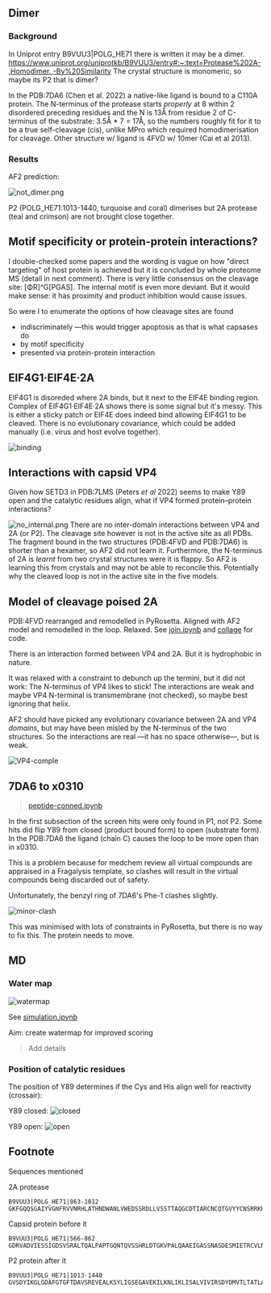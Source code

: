 ## Dimer

### Background
In Uniprot entry B9VUU3|POLG_HE71
there is written it may be a dimer.
https://www.uniprot.org/uniprotkb/B9VUU3/entry#:~:text=Protease%202A-,Homodimer.,-By%20Similarity
The crystal structure is monomeric, so maybe its P2 that is dimer?

In the PDB:7DA6 (Chen et al. 2022) a native-like ligand is bound to a C110A protein.
The N-terminus of the protease starts _properly_ at 8 within 2 disordered preceding residues and the N is 13Å 
from residue 2 of C-terminus of the substrate: 3.5Å * 7 = 17Å, so the numbers roughly fit for it to be a true self-cleavage (cis), 
unlike MPro which required homodimerisation for cleavage.
Other structure w/ ligand is 4FVD w/ 10mer (Cai et al 2013).

### Results

AF2 prediction:

![not_dimer.png](images/not_dimer.png)

P2 (POLG_HE71:1013-1440, turquoise and coral) dimerises but 
2A protease (teal and crimson) are not brought close together.

## Motif specificity or protein-protein interactions?

I double-checked some papers and the wording is vague on how "direct targeting" of host protein is achieved 
but it is concluded by whole proteome MS (detail in next comment).
There is very little consensus on the cleavage site: [ΦR]^G[PGAS].
The internal motif is even more deviant. But it would make sense: it has proximity and product inhibition would cause issues.

So were I to enumerate the options of how cleavage sites are found

* indiscriminately —this would trigger apoptosis as that is what capsases do
* by motif specificity
* presented via protein-protein interaction

## EIF4G1·EIF4E·2A

EIF4G1 is disoreded where 2A binds, but it next to the EIF4E binding region.
Complex of EIF4G1·EIF4E·2A shows there is some signal but it's messy.
This is either a sticky patch or EIF4E does indeed bind allowing EIF4G1 to be cleaved.
There is no evolutionary covariance, which could be added manually (i.e. virus and host evolve together).

![binding](binding.png)

## Interactions with capsid VP4

Given how SETD3 in PDB:7LMS (Peters _et al_ 2022) seems to make Y89 open and the catalytic residues align,
what if VP4 formed protein–protein interactions?

![no_internal.png](images/no_internal.png)
There are no inter-domain interactions between VP4 and 2A (or P2).
The cleavage site however is not in the active site as all PDBs.
The fragment bound in the two structures (PDB:4FVD and PDB:7DA6) is shorter than a hexamer,
so AF2 did not learn it.
Furthermore, the N-terminus of 2A is _learnt_ from two crystal structures were it is flappy.
So AF2 is learning this from crystals and may not be able to reconcile this.
Potentially why the cleaved loop is not in the active site in the five models.

## Model of cleavage poised 2A

PDB:4FVD rearranged and remodelled in PyRosetta.
Aligned with AF2 model and remodelled in the loop. Relaxed.
See [join.ipynb](join.ipynb) and [collage](collage.ipynb) for code.

There is an interaction formed between VP4 and 2A. But it is hydrophobic in nature.

It was relaxed with a constraint to debunch up the termini, but it did not work:
The N-terminus of VP4 likes to stick!
The interactions are weak and maybe VP4 N-terminal is transmembrane (not checked),
so maybe best ignoring that helix.

AF2 should have picked any evolutionary covariance between 2A and VP4 _domains_,
but may have been misled by the N-terminus of the two structures.
So the interactions are real —it has no space otherwise—, but is weak.

![VP4-comple](images/VP4-complex.png)


## 7DA6 to x0310

> [peptide-conned.ipynb](peptide-conned.ipynb)

In the first subsection of the screen hits were only found in P1, not P2.
Some hits did flip Y89 from closed (product bound form) to open (substrate form).
In the PDB:7DA6 the ligand (chain C) causes the loop to be more open than in x0310.

This is a problem because for medchem review all virtual compounds are appraised in a Fragalysis template,
so clashes will result in the virtual compounds being discarded out of safety.

Unfortunately, the benzyl ring of 7DA6's Phe-1 clashes slightly.

![minor-clash](images/minor-clash.png)

This was minimised with lots of constraints in PyRosetta, but there is no way to fix this. The protein needs to move.

## MD

### Water map

![watermap](images/watermap.png)

See [simulation.ipynb](simulation.ipynb)

Aim: create watermap for improved scoring

> Add details

### Position of catalytic residues

The position of Y89 determines if the Cys and His align well for reactivity (crossair):

Y89 closed:
![closed](images/rxn-primed.png)

Y89 open:
![open](images/rxn-primed_open.png)


## Footnote

Sequences mentioned

2A protease

    B9VUU3|POLG_HE71|863-1012
    GKFGQQSGAIYVGNFRVVNRHLATHNDWANLVWEDSSRDLLVSSTTAQGCDTIARCNCQTGVYYCNSRRKHYPVSFSKPSLIYVEASEYYPARYQSHLMLAQGHSEPGDCGGILRCQHGVVGIVSTGGNGLVGFADVRDLLWLDEEAMEQ

Capsid protein before it

    B9VUU3|POLG_HE71|566-862
    GDRVADVIESSIGDSVSRALTQALPAPTGQNTQVSSHRLDTGKVPALQAAEIGASSNASDESMIETRCVLNSHSTAETTLDSFFSRAGLVGEIDLPLEGTTNPNGYANWDIDITGYAQMRRKVELFTYMRFDAEFTFVACTPTGEVVPQLLQYMFVPPGAPKPDSRESLAWQTATNPSVFVKLSDPPAQVSVPFMSPASAYQWFYDGYPTFGEHKQEKDLEYGACPNNMMGTFSVRTVGTSKSKYPLVVRIYMRMKHVRAWIPRPMRNQNYLFKANPNYAGNSIKPTGTSRTAITTL

P2 protein after it

    B9VUU3|POLG_HE71|1013-1440
    GVSDYIKGLGDAFGTGFTDAVSREVEALKSYLIGSEGAVEKILKNLIKLISALVIVIRSDYDMVTLTATLALIGCHGSPWAWIKAKTASILGIPIAQKQSASWLKKFNDMANAAKGLEWVSNKISKFIDWLKEKIVPAAKEKVEFLNNLKQLPLLENQISNLEQSAASQEDLEVMFGNVSYLAHFCRKFQPLYATEAKRVYALEKRMNNYMQFKSKHRIEPVCLIIRGSPGTGKSLATGIIARAIADKYHSSVYSLPPDPDHFDGYKQQVVTVMDDLCQNPDGKDMSLFCQMVSTVDFIPPMASLEEKGVSFTSKFVIASTNATNIIVPTVSDSDAIRRRFYMDCDIEVTDSYKTDLGRLDAGRAAKLCSENNTANFKRCSPLVCGKAIQLRDRKSKVRYSVDTVVSELIREYSNRSAIGNTIEALFQ
